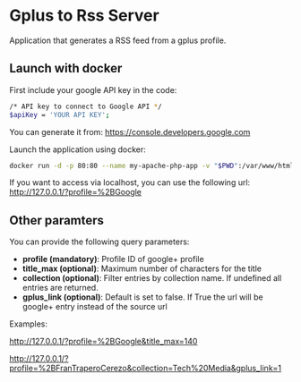 Gplus to Rss Server
============================

Application that generates a RSS feed from a gplus profile.

## Launch with docker

First include your google API key in the code:

```bash
/* API key to connect to Google API */
$apiKey = 'YOUR API KEY';
```

You can generate it from:
https://console.developers.google.com

Launch the application using docker:

```bash
docker run -d -p 80:80 --name my-apache-php-app -v "$PWD":/var/www/html php:7.0-apache
```

If you want to access via localhost, you can use the following url:
http://127.0.0.1/?profile=%2BGoogle

## Other paramters

You can provide the following query parameters:

- **profile (mandatory)**: Profile ID of google+ profile
- **title_max (optional)**: Maximum number of characters for the title
- **collection (optional)**: Filter entries by collection name. If undefined all entries are returned.
- **gplus_link (optional)**: Default is set to false. If True the url will be google+ entry instead of the source url
 
Examples:

http://127.0.0.1/?profile=%2BGoogle&title_max=140

http://127.0.0.1/?profile=%2BFranTraperoCerezo&collection=Tech%20Media&gplus_link=1
